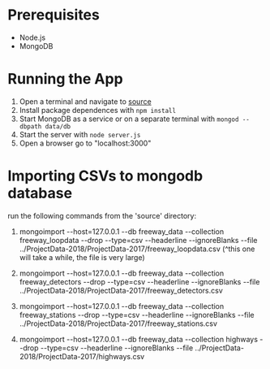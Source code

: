 # Prerequisites
- Node.js
- MongoDB

# Running the App
1. Open a terminal and navigate to [source](/source)
2. Install package dependences with ```npm install```
3. Start MongoDB as a service or on a separate terminal with ```mongod --dbpath data/db```
4. Start the server with ```node server.js```
5. Open a browser go to "localhost:3000"

# Importing CSVs to mongodb database
run the following commands from the 'source' directory:

1. mongoimport --host=127.0.0.1 --db freeway_data --collection freeway_loopdata --drop --type=csv --headerline --ignoreBlanks --file ../ProjectData-2018/ProjectData-2017/freeway_loopdata.csv
(^this one will take a while, the file is very large)

2. mongoimport --host=127.0.0.1 --db freeway_data --collection freeway_detectors --drop --type=csv --headerline --ignoreBlanks --file ../ProjectData-2018/ProjectData-2017/freeway_detectors.csv

3. mongoimport --host=127.0.0.1 --db freeway_data --collection freeway_stations --drop --type=csv --headerline --ignoreBlanks --file ../ProjectData-2018/ProjectData-2017/freeway_stations.csv

4. mongoimport --host=127.0.0.1 --db freeway_data --collection highways --drop --type=csv --headerline --ignoreBlanks --file ../ProjectData-2018/ProjectData-2017/highways.csv